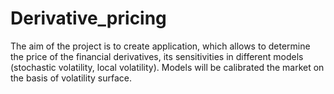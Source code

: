 # Derivative_pricing
The aim of the project is to create application, which allows to determine the price of the financial derivatives, its sensitivities in different models (stochastic volatility, local volatility). Models will be calibrated the market on the basis of volatility surface.
